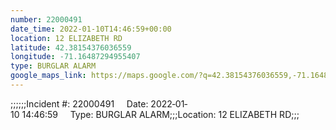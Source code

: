```yaml
---
number: 22000491
date_time: 2022-01-10T14:46:59+00:00
location: 12 ELIZABETH RD
latitude: 42.38154376036559
longitude: -71.16487294955407
type: BURGLAR ALARM
google_maps_link: https://maps.google.com/?q=42.38154376036559,-71.16487294955407
---
```


;;;;;;Incident #: 22000491     Date: 2022‐01‐10 14:46:59     Type: BURGLAR ALARM;;;Location: 12 ELIZABETH RD;;;
